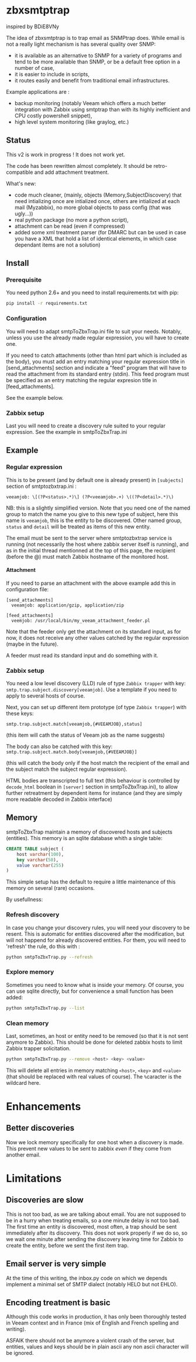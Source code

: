 # zbxsmtptrap

inspired by BDiE8VNy

The idea of zbxsmtptrap is to trap email as SNMPtrap does. While email is not a really light mechanism is has several quality over SNMP:
 - it is available as an alternative to SNMP for a variety of programs and tend to be more available than SNMP, or be a default free option in a number of case,
 - it is easier to include in scripts,
 - it routes easily and benefit from traditional email infrastructures.

 Example applications are :
  - backup monitoring (notably Veeam which offers a much better integration with Zabbix using smtptrap than with its highly inefficient and CPU costly powershell snippet),
  - high level system monitoring (like graylog, etc.)

## Status 

This v2 is work in progress !
It does not work yet.

The code has been rewritten almost completely. It should be retro-compatible and add attachment treatment.

What's new:
 - code much cleaner, (mainly, objects (Memory,SubjectDiscovery) that need intializing once are intialized once, others are intialized at each mail (Myzabbix), no more global objects to pass config (that was ugly...))
 - real python package (no more a python script),
 - attachment can be read (even if compressed)
 - added some xml treatment parser (for DMARC but can be used in case you have a XML that hold a list of identical elements, in which case dependant items are not a solution)

## Install

### Prerequisite

  You need python 2.6+ and you need to install requirements.txt with pip:
  ```bash
  pip install -r requirements.txt
  ```

### Configuration

  You will need to adapt smtpToZbxTrap.ini file to suit your needs. Notably, unless you use the already made regular expression, you will have to create one.

  If you need to catch attachments (other than html part which is included as the body),
  you must add an entry matching your regular expression title in [send_attachments] section and indicate a "feed" program that will have to read the attachment from its standard entry (stdin). This feed program must be specified as an entry matching the regular expresion title in [feed_attachments].

  See the example below.

### Zabbix setup

  Last you will need to create a discovery rule suited to your regular expression. See the example in smtpToZbxTrap.ini


## Example

### Regular expression

This is to be present (and by default one is already present) in `[subjects]` section of smtptozbxtrap.ini :

```
veeamjob: \[(?P<status>.*)\] (?P<veeamjob>.+) \((?P<detail>.*)\)
```
NB: this is a slightly simplified version. Note that you need one of the named group to match the name you give to this new type of subject, here this name is `veeamjob`, this is the entity to be discovered. Other named group, `status` and `detail` will be treated as items of this new entity.

The email must be sent to the server where smtptozbxtrap service is running (not necessarily the host where zabbix server itself is running), and as in the initial thread mentionned at the top of this page, the recipient (before the @) must match Zabbix hostname of the monitored host.

#### Attachment

If you need to parse an attachment with the above example add this in configuration file:
```
[send_attachments]
  veeamjob: application/gzip, application/zip

[feed_attachments]
  veemjob: /usr/local/bin/my_veeam_attachment_feeder.pl
```
Note that the feeder only get the attachment on its standard input, as for now, it does not
receive any other values catched by the regular expression (maybe in the future).

A feeder must read its standard input and do something with it.

### Zabbix setup

You need a low level discovery (LLD) rule of type `Zabbix trapper` with key: `smtp.trap.subject.discovery[veeamjob]`. Use a template if you need to apply to several hosts of course.

Next, you can set up different item prototype (of type `Zabbix trapper`) with these keys:

`smtp.trap.subject.match[veeamjob,{#VEEAMJOB},status]`

(this item will cath the status of Veeam job as the name suggests)

The body can also be catched with this key:
`smtp.trap.subject.match.body[veeamjob,{#VEEAMJOB}]`

(this will catch the body only if the host match the recipient of the email and the subject match the subject regular expression).

HTML bodies are transcripted to full text (this behaviour is controlled by `decode_html` boolean in `[server]` section in smtpToZbxTrap.ini), to allow further retreatment by dependent items for instance (and they are simply more readable decoded in Zabbix interface)


## Memory

smtpToZbxTrap maintain a memory of discovered hosts and subjects (entities). This memory is an sqlite database whith a single table:

```SQL
CREATE TABLE subject (
    host varchar(100), 
    key varchar(50), 
    value varchar(255)
)
```
This simple setup has the default to require a little maintenance of this memory on several (rare) occasions.

By usefullness:

### Refresh discovery

In case you change your discovery rules, you will need your discovery to be resent. This is automatic for entities discovered after the modification, but will not happend for already discovered entities. For them, you will need to 'refresh' the rule, do this with :

```bash
python smtpToZbxTrap.py --refresh
```

### Explore memory

Sometimes you need to know what is inside your memory. Of course, you can use sqlite directly, but for convenience a small function has been added:

```bash
python smtpToZbxTrap.py --list
```

### Clean memory

Last, sometimes, an host or entity need to be removed (so that it is not sent anymore to Zabbix). This should be done for deleted zabbix hosts to limit Zabbix trapper solicitation.

```bash
python smtpToZbxTrap.py --remove <host> <key> <value>
```

This will delete all entries in memory matching `<host>`, `<key>` and `<value>`(that should be replaced with real values of course). The `%`caracter is the wildcard here.

# Enhancements

## Better discoveries
Now we lock memory specifically for one host when a discovery is made. This prevent new values
to be sent to zabbix *even* if they come from another email.

# Limitations

## Discoveries are slow
This is not too bad, as we are talking about email. You are not supposed to be in a hurry when treating emails, so a one minute delay is not too bad. The first time an entity is discovered, most often, a trap should be sent immediately after its discovery. This does not work properly if we do so, so we wait one minute after sending the discovery leaving time for Zabbix to create the entity, before we sent the first item trap. 

## Email server is very simple
At the time of this writing, the inbox.py code on which we depends implement a minimal set of SMTP dialect (notably HELO but not EHLO).

## Encoding treatment is basic
Although this code works in production, it has only been thoroughly tested in Veeam context and in France (mix of English and French spelling and writing).  

ASFAIK there should not be anymore a violent crash of the server, but entities, values and keys should be in plain ascii any non ascii character will be ignored.

